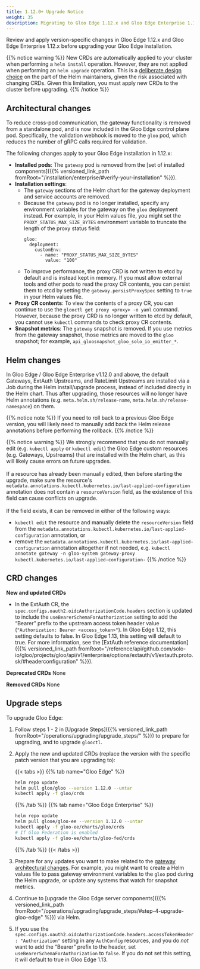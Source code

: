 ```yaml
---
title: 1.12.0+ Upgrade Notice
weight: 35
description: Migrating to Gloo Edge 1.12.x and Gloo Edge Enterprise 1.12.x
---
```


Review and apply version-specific changes in Gloo Edge 1.12.x and Gloo Edge Enterprise 1.12.x before upgrading your Gloo Edge installation.

{{% notice warning %}}
New CRDs are automatically applied to your cluster when performing a `helm install` operation.
However, they are not applied when performing an `helm upgrade` operation. This is a [deliberate design choice](https://helm.sh/docs/topics/charts/#limitations-on-crds) on the part of the
Helm maintainers, given the risk associated with changing CRDs. Given this limitation, you must apply new CRDs to the cluster before upgrading.
{{% /notice %}}

## Architectural changes

To reduce cross-pod communication, the gateway functionality is removed from a standalone pod, and is now included in the Gloo Edge control plane pod. Specifically, the validation webhook is moved to the `gloo` pod, which reduces the number of gRPC calls required for validation.

The following changes apply to your Gloo Edge installation in 1.12.x:
- **Installed pods**: The `gateway` pod is removed from the [set of installed components]({{% versioned_link_path fromRoot="/installation/enterprise/#verify-your-installation" %}}).
- **Installation settings**:
  - The `gateway` sections of the Helm chart for the gateway deployment and service accounts are removed.
  - Because the `gateway` pod is no longer installed, specify any environment variables for the gateway on the `gloo` deployment instead. For example, in your Helm values file, you might set the `PROXY_STATUS_MAX_SIZE_BYTES` environment variable to truncate the length of the proxy status field:
    ```
    gloo:
      deployment:
        customEnv:
          - name: "PROXY_STATUS_MAX_SIZE_BYTES"
            value: "100"
    ```
  - To improve performance, the proxy CRD is not written to etcd by default and is instead kept in memory. If you must allow external tools and other pods to read the proxy CR contents, you can persist them to etcd by setting the `gateway.persistProxySpec` setting to `true` in your Helm values file.
- **Proxy CR contents**: To view the contents of a proxy CR, you can continue to use the `glooctl get proxy <proxy> -o yaml` command. However, because the proxy CRD is no longer written to etcd by default, you cannot use `kubectl` commands to check proxy CR contents.
- **Snapshot metrics**: The `gateway` snapshot is removed. If you use metrics from the gateway snapshot, those metrics are moved to the `gloo` snapshot; for example, `api_gloosnapshot_gloo_solo_io_emitter_*`.

## Helm changes

In Gloo Edge / Gloo Edge Enterprise v1.12.0 and above, the default Gateways, ExtAuth Upstreams, and RateLimit Upstreams are installed via a Job during the Helm install/upgrade process, instead of included directly in the Helm chart. Thus after upgrading, those resources will no longer have Helm annotations (e.g. `meta.helm.sh/release-name`, `meta.helm.sh/release-namespace`) on them.

{{% notice note %}}
If you need to roll back to a previous Gloo Edge version, you will likely need to manually add back the Helm release annotations before performing the rollback.
{{% /notice %}}

{{% notice warning %}}
We strongly recommend that you do not manually edit (e.g. `kubectl apply` or `kubectl edit`) the Gloo Edge custom resources (e.g. Gateways, Upstreams) that are installed with the Helm chart, as this will likely cause errors on future upgrades.
<br/><br/>
If a resource has already been manually edited, then before starting the upgrade, make sure the resource's `metadata.annotations.kubectl.kubernetes.io/last-applied-configuration` annotation does not contain a `resourceVersion` field, as the existence of this field can cause conflicts on upgrade.
<br/><br/>
If the field exists, it can be removed in either of the following ways:
- `kubectl edit` the resource and manually delete the `resourceVersion` field from the `metadata.annotations.kubectl.kubernetes.io/last-applied-configuration` annotation, or
- remove the `metadata.annotations.kubectl.kubernetes.io/last-applied-configuration` annotation altogether if not needed, e.g. `kubectl annotate gateway -n gloo-system gateway-proxy kubectl.kubernetes.io/last-applied-configuration-`
{{% /notice %}}

## CRD changes

**New and updated CRDs**
- In the ExtAuth CR, the `spec.configs.oauth2.oidcAuthorizationCode.headers` section is updated to include the `useBearerSchemaForAuthorization` setting to add the “Bearer” prefix to the upstream access token header value (`"Authorization: Bearer <access_token>"`). In Gloo Edge 1.12, this setting defaults to false. In Gloo Edge 1.13, this setting will default to true. For more information, see the [ExtAuth reference documentation]({{% versioned_link_path fromRoot="/reference/api/github.com/solo-io/gloo/projects/gloo/api/v1/enterprise/options/extauth/v1/extauth.proto.sk/#headerconfiguration" %}}).

**Deprecated CRDs**
None

**Removed CRDs**
None

## Upgrade steps

To upgrade Gloo Edge:

1. Follow steps 1 - 2 in [Upgrade Steps]({{% versioned_link_path fromRoot="/operations/upgrading/upgrade_steps/" %}}) to prepare for upgrading, and to upgrade `glooctl`.

2. Apply the new and updated CRDs (replace the version with the specific patch version that you are upgrading to):

   {{< tabs >}}
   {{% tab name="Gloo Edge" %}}
   ```sh
   helm repo update
   helm pull gloo/gloo --version 1.12.0 --untar
   kubectl apply -f gloo/crds
   ```
   {{% /tab %}}
   {{% tab name="Gloo Edge Enterprise" %}}
   ```sh
   helm repo update
   helm pull glooe/gloo-ee --version 1.12.0 --untar
   kubectl apply -f gloo-ee/charts/gloo/crds
   # If Gloo Federation is enabled
   kubectl apply -f gloo-ee/charts/gloo-fed/crds
   ```
   {{% /tab %}}
   {{< /tabs >}}

3. Prepare for any updates you want to make related to the [gateway architectural changes](#architectural-changes). For example, you might want to create a Helm values file to pass gateway environment variables to the `gloo` pod during the Helm upgrade, or update any systems that watch for snapshot metrics.

4. Continue to [upgrade the Gloo Edge server components]({{% versioned_link_path fromRoot="/operations/upgrading/upgrade_steps/#step-4-upgrade-gloo-edge" %}}) via Helm.

5. If you use the `spec.configs.oauth2.oidcAuthorizationCode.headers.accessTokenHeader: "Authorization"` setting in any `AuthConfig` resources, and you do _not_ want to add the “Bearer” prefix to the header, set `useBearerSchemaForAuthorization` to `false`. If you do not set this setting, it will default to true in Gloo Edge 1.13.